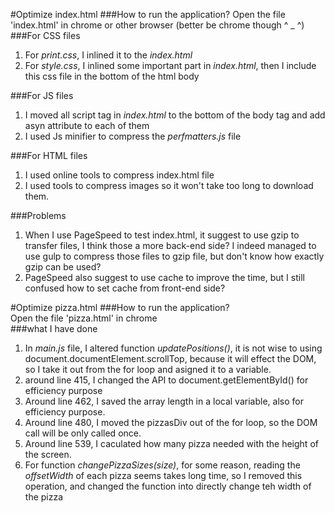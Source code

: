 #Optimize index.html
###How to run the application?
Open the file 'index.html' in chrome or other browser (better be chrome though ^ _ ^)
###For CSS files
1. For *print.css*, I inlined it to the *index.html*
2. For *style.css*, I inlined some important part in *index.html*, then I include this css file in the bottom of the html body

###For JS files
1. I moved all script tag in *index.html*   to the bottom of the body tag and add asyn attribute to each of them
2. I used Js minifier to compress the *perfmatters.js* file 

###For HTML files
1. I used online tools to compress index.html file
2. I used tools to compress images so it won't take too long to download them. 

###Problems
1. When I use PageSpeed to test index.html, it suggest to use gzip to transfer files, I think those a more back-end side? I indeed managed to use gulp to compress those files to gzip file, but don't know how exactly gzip can be used?
2. PageSpeed also suggest to use cache to improve the time, but I still confused how to set cache from front-end side?

#Optimize pizza.html
###How to run the application?   
Open the file 'pizza.html' in chrome  
###what I have done
1. In *main.js* file, I altered function *updatePositions()*,   it is not wise to using document.documentElement.scrollTop, because it will effect the DOM, so I take it out from the for loop and asigned it to a variable.
2. around line 415, I changed the API to document.getElementById() for efficiency purpose
3. Around line 462, I saved the array length in a local variable, also for efficiency purpose.
4. Around line 480, I moved the pizzasDiv out of the for loop, so the DOM call will be only called once.
4. Around line 539, I caculated how many pizza needed with the height of the screen.
2. For function *changePizzaSizes(size)*, for some reason, reading the *offsetWidth* of each pizza seems takes long time, so I removed this operation, and changed the function into directly change teh width of the pizza
